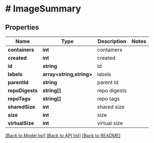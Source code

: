 # # ImageSummary

## Properties

Name | Type | Description | Notes
------------ | ------------- | ------------- | -------------
**containers** | **int** | containers |
**created** | **int** | created |
**id** | **string** | Id |
**labels** | **array<string,string>** | labels |
**parentId** | **string** | parent Id |
**repoDigests** | **string[]** | repo digests |
**repoTags** | **string[]** | repo tags |
**sharedSize** | **int** | shared size |
**size** | **int** | size |
**virtualSize** | **int** | virtual size |

[[Back to Model list]](../../README.md#models) [[Back to API list]](../../README.md#endpoints) [[Back to README]](../../README.md)
